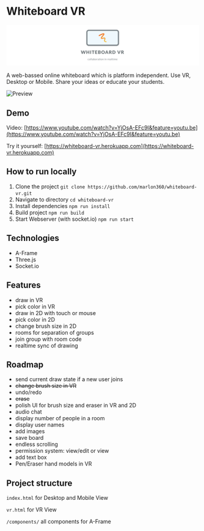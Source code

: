 # Whiteboard VR

![Banner](media/banner.jpg)

A web-bassed online whiteboard which is platform independent. Use VR, Desktop or Mobile. Share your ideas or educate your students.

![Preview](media/demo.gif)

## Demo

Video: [https://www.youtube.com/watch?v=YjOsA-EFc9I&feature=youtu.be](https://www.youtube.com/watch?v=YjOsA-EFc9I&feature=youtu.be)

Try it yourself: [https://whiteboard-vr.herokuapp.com](https://whiteboard-vr.herokuapp.com)

## How to run locally

1. Clone the project `git clone https://github.com/marlon360/whiteboard-vr.git`
2. Navigate to directory `cd whiteboard-vr`
3. Install dependencies `npm run install`
4. Build project `npm run build`
5. Start Webserver (with socket.io) `npm run start`

## Technologies

- A-Frame
- Three.js
- Socket.io

## Features

- draw in VR
- pick color in VR
- draw in 2D with touch or mouse
- pick color in 2D
- change brush size in 2D
- rooms for separation of groups
- join group with room code
- realtime sync of drawing

## Roadmap

- send current draw state if a new user joins
- ~~change brush size in VR~~
- undo/redo
- ~~erase~~
- polish UI for brush size and eraser in VR and 2D
- audio chat
- display number of people in a room
- display user names
- add images
- save board
- endless scrolling
- permission system: view/edit or view
- add text box
- Pen/Eraser hand models in VR

## Project structure

`index.html` for Desktop and Mobile View

`vr.html` for VR View

`/components/` all components for A-Frame
